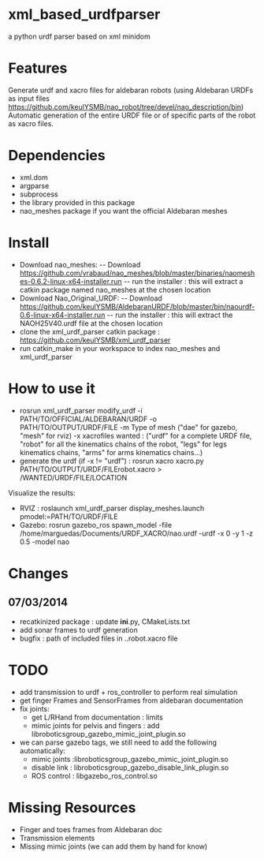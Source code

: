 xml_based_urdfparser
====================

a python urdf parser based on xml minidom

Features
========

Generate urdf and xacro files for aldebaran robots (using Aldebaran URDFs as input files https://github.com/keulYSMB/nao_robot/tree/devel/nao_description/bin)
Automatic generation of the entire URDF file or of specific parts of the robot as xacro files.

Dependencies 
============

- xml.dom
- argparse
- subprocess
- the library provided in this package
- nao_meshes package if you want the official Aldebaran meshes

Install
=======

- Download nao_meshes:
    -- Download https://github.com/vrabaud/nao_meshes/blob/master/binaries/naomeshes-0.6.2-linux-x64-installer.run
    -- run the installer : this will extract a catkin package named nao_meshes at the chosen location
- Download Nao_Original_URDF:
    -- Download https://github.com/keulYSMB/AldebaranURDF/blob/master/bin/naourdf-0.6-linux-x64-installer.run
    -- run the installer : this will extract the NAOH25V40.urdf file at the chosen location
- clone the xml_urdf_parser catkin package : https://github.com/keulYSMB/xml_urdf_parser
- run catkin_make in your workspace to index nao_meshes and xml_urdf_parser

How to use it
=============
- rosrun xml_urdf_parser modify_urdf -i PATH/TO/OFFICIAL/ALDEBARAN/URDF -o PATH/TO/OUTPUT/URDF/FILE -m Type of mesh ("dae" for gazebo, "mesh" for rviz) -x xacrofiles wanted : ("urdf" for a complete URDF file, "robot" for all the kinematics chains of the robot, "legs" for legs kinematics chains, "arms" for arms kinematics chains...)
- generate the urdf (if -x != "urdf") : rosrun xacro xacro.py PATH/TO/OUTPUT/URDF/FILErobot.xacro > /WANTED/URDF/FILE/LOCATION

Visualize the results:
- RVIZ : roslaunch xml_urdf_parser display_meshes.launch pmodel:=PATH/TO/URDF/FILE
- Gazebo: rosrun gazebo_ros spawn_model -file /home/marguedas/Documents/URDF_XACRO/nao.urdf  -urdf -x 0 -y 1 -z 0.5 -model nao


Changes
=======

07/03/2014
---------
- recatkinized package : update __ini__.py, CMakeLists.txt
- add sonar frames to urdf generation
- bugfix : path of included files in ..robot.xacro file

TODO
======
- add transmission to urdf + ros_controller to perform real simulation 
- get finger Frames and SensorFrames from aldebaran documentation
- fix joints:
    - get L/RHand from documentation : limits
    - mimic joints for pelvis and fingers : add libroboticsgroup_gazebo_mimic_joint_plugin.so
- we can parse gazebo tags, we still need to add the following automatically:
    - mimic joints :libroboticsgroup_gazebo_mimic_joint_plugin.so
    - disable link : libroboticsgroup_gazebo_disable_link_plugin.so
    - ROS control : libgazebo_ros_control.so
 
Missing Resources
=================
- Finger and toes frames from Aldebaran doc
- Transmission elements
- Missing mimic joints (we can add them by hand for know)

